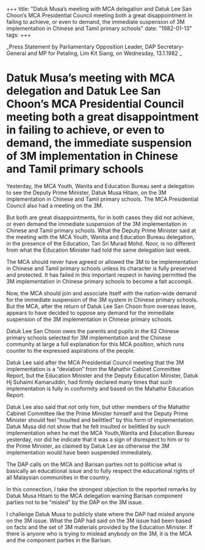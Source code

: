 +++ 
title: "Datuk Musa’s meeting with MCA delegation and Datuk Lee San Choon’s MCA Presidential Council meeting both a great disappointment in failing to achieve, or even to demand, the immediate suspension of 3M implementation in Chinese and Tamil primary schools"
date: "1982-01-13"
tags:
+++

_Press Statement by Parliamentary Opposition Leader, DAP Secretary-General and MP for Petaling, Lim Kit Siang, on Wednesday, 13.1.1982	_					

# Datuk Musa’s meeting with MCA delegation and Datuk Lee San Choon’s MCA Presidential Council meeting both a great disappointment in failing to achieve, or even to demand, the immediate suspension of 3M implementation in Chinese and Tamil primary schools											

Yesterday, the MCA Youth, Wanita and Education Bureau sent a delegation to see the Deputy Prime Minister, Datuk Musa Hitam, on the 3M implementation in Chinese and Tamil primary schools. The MCA Presidential Council also had a meeting on the 3M.</u>

But both are great disappointments, for in both cases they did not achieve, or even demand the immediate suspension of the 3M implementation in Chinese and Tamil primary schools. What the Deputy Prime Minister said at the meeting with the MCA Youth, Wanita and Education Bureau delegation, in the presence of the Education, Tan Sri Murad Mohd. Noor, is no different from what the Education Minister had told the same delegation last week.

The MCA should never have agreed or allowed the 3M to be implementation in Chinese and Tamil primary schools unless its character is fully preserved and protected. It has failed in this important respect in having permitted the 3M implementation in Chinese primary schools to become a fait accompli.

Now, the MCA should join and associate itself with the nation-wide demand for the immediate suspension of the 3M system in Chinese primary schools. But the MCA, after the return of Datuk Lee San Choon from overseas leave, appears to have decided to oppose any demand for the immediate suspension of the 3M implementation in Chinese primary schools.

Datuk Lee San Choon owes the parents and pupils in the 62 Chinese primary schools selected for 3M implementation and the Chinese community at large a full explanation for this MCA position, which runs counter to the expressed aspirations of the people.

Datuk Lee said after the MCA Presidential Council meeting that the 3M implementation is a “deviation” from the Mahathir Cabinet Committee Report, but the Education Minister and the Deputy Education Minister, Datuk Hj Suhaimi Kamaruddin, had firmly declared many times that such implementation is fully in conformity and based on the Mahathir Education Report.

Datuk Lee also said that not only him, but other members of the Mahathir Cabinet Committee like the Prime Minister himself and the Deputy Prime Minister should feel “insulted and belittled” by this form of implementation. Datuk Musa did not show that he felt insulted or belittled by such implementation when he met the MCA Youth,Wanita and Education Bureau yesterday, nor did he indicate that it was a sign of disrespect to him or to the Prime Minister, as claimed by Datuk Lee as otherwise the 3M implementation would have been suspended immediately.

The DAP calls on the MCA and Barisan parties not to politicise what is basically an educational issue and to fully respect the educational rights of all Malaysian communities in the country.

In this connection, I take the strongest objection to the reported remarks by Datuk Musa Hitam to the MCA delegation warning Barisan component parties not to be “misled” by the DAP on the 3M issue.

I challenge Datuk Musa to publicly state where the DAP had misled anyone on the 3M issue. What the DAP had said on the 3M issue had been based on facts and the set of 3M materials provided by the Education Minister. If there is anyone who is trying to mislead anybody on the 3M, it is the MCA and the component parties in the Barisan.
 
